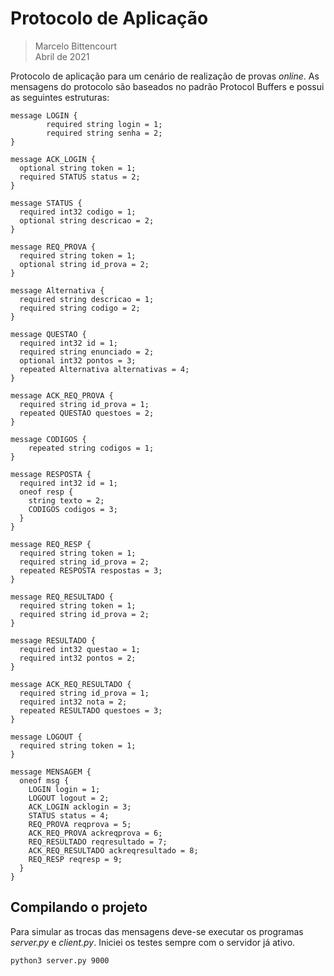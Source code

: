# Protocolo de Aplicação
> Marcelo Bittencourt <br>
> Abril de 2021

Protocolo de aplicação para um cenário de realização de provas *online*. As mensagens do protocolo
são baseados no padrão Protocol Buffers e possui as seguintes estruturas:

```
message LOGIN {
        required string login = 1;
        required string senha = 2;
} 
```
```
message ACK_LOGIN {
  optional string token = 1;
  required STATUS status = 2;
}
```
```
message STATUS {
  required int32 codigo = 1;
  optional string descricao = 2;
}
```
```
message REQ_PROVA {
  required string token = 1;
  optional string id_prova = 2;
}
```
```
message Alternativa {
  required string descricao = 1;
  required string codigo = 2;
}

message QUESTAO {
  required int32 id = 1;
  required string enunciado = 2;
  optional int32 pontos = 3;
  repeated Alternativa alternativas = 4;
}

message ACK_REQ_PROVA {
  required string id_prova = 1;
  repeated QUESTAO questoes = 2;
}
```
```
message CODIGOS {
    repeated string codigos = 1;
}

message RESPOSTA {
  required int32 id = 1;
  oneof resp {
    string texto = 2;
    CODIGOS codigos = 3;
  }
}

message REQ_RESP {
  required string token = 1;
  required string id_prova = 2;
  repeated RESPOSTA respostas = 3;
}
```
```
message REQ_RESULTADO {
  required string token = 1;
  required string id_prova = 2;
}
```
```
message RESULTADO {
  required int32 questao = 1;
  required int32 pontos = 2;
}

message ACK_REQ_RESULTADO {
  required string id_prova = 1;
  required int32 nota = 2;
  repeated RESULTADO questoes = 3;
}
```
```
message LOGOUT {
  required string token = 1;
}
```
```
message MENSAGEM {
  oneof msg {
    LOGIN login = 1;
    LOGOUT logout = 2;
    ACK_LOGIN acklogin = 3;
    STATUS status = 4;
    REQ_PROVA reqprova = 5;
    ACK_REQ_PROVA ackreqprova = 6;
    REQ_RESULTADO reqresultado = 7;
    ACK_REQ_RESULTADO ackreqresultado = 8;
    REQ_RESP reqresp = 9;
  }
}
```

## Compilando o projeto

Para simular as trocas das mensagens deve-se executar os programas *server.py* e *client.py*. Iniciei os testes sempre com o servidor já ativo.

```
python3 server.py 9000
```